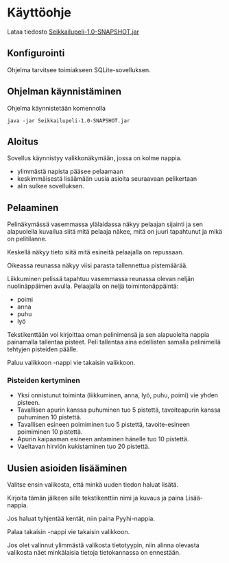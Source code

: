 # Käyttöohje

Lataa tiedosto [Seikkailupeli-1.0-SNAPSHOT.jar](https://github.com/strajama/otm-harjoitustyo/releases/tag/viikko6)

## Konfigurointi

Ohjelma tarvitsee toimiakseen SQLite-sovelluksen.

## Ohjelman käynnistäminen

Ohjelma käynnistetään komennolla 

```
java -jar Seikkailupeli-1.0-SNAPSHOT.jar 
```

## Aloitus

Sovellus käynnistyy valikkonäkymään, jossa on kolme nappia.
* ylimmästä napista pääsee pelaamaan
* keskimmäisestä lisäämään uusia asioita seuraavaan pelikertaan
* alin sulkee sovelluksen.

## Pelaaminen

Pelinäkymässä vasemmassa ylälaidassa näkyy pelaajan sijainti ja sen alapuolella kuvailua siitä mitä pelaaja näkee, mitä on juuri tapahtunut ja mikä on pelitilanne.

Keskellä näkyy tieto siitä mitä esineitä pelaajalla on repussaan.

Oikeassa reunassa näkyy viisi parasta tallennettua pistemäärää.

Liikkuminen pelissä tapahtuu vasemmassa reunassa olevan neljän nuolinäppäimen avulla.
Pelaajalla on neljä toimintonäppäintä:
* poimi
* anna
* puhu
* lyö

Tekstikenttään voi kirjoittaa oman pelinimensä ja sen alapuolelta nappia painamalla tallentaa pisteet. Peli tallentaa aina edellisten samalla pelinimellä tehtyjen pisteiden päälle.

Paluu valikkoon -nappi vie takaisin valikkoon.

### Pisteiden kertyminen

* Yksi onnistunut toiminta (liikkuminen, anna, lyö, puhu, poimi) vie yhden pisteen.
* Tavallisen apurin kanssa puhuminen tuo 5 pistettä, tavoiteapurin kanssa puhuminen 10 pistettä.
* Tavallisen esineen poimiminen tuo 5 pistettä, tavoite-esineen poimiminen 10 pistettä.
* Apurin kaipaaman esineen antaminen hänelle tuo 10 pistettä.
* Vaeltavan hirviön kukistaminen tuo 20 pistettä.

## Uusien asioiden lisääminen

Valitse ensin valikosta, että minkä uuden tiedon haluat lisätä.

Kirjoita tämän jälkeen sille tekstikenttiin nimi ja kuvaus ja paina Lisää-nappia.

Jos haluat tyhjentää kentät, niin paina Pyyhi-nappia.

Palaa takaisin -nappi vie takaisin valikkoon.

Jos olet valinnut ylimmästä valikosta tietotyypin, niin alinna olevasta valikosta näet minkälaisia tietoja tietokannassa on ennestään.
